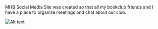 MHB Social Media Site was created so that all my bookclub friends and I have a place to organize meetings and chat about our club.

![Alt text](./app/assets/images/hg?raw=true)
